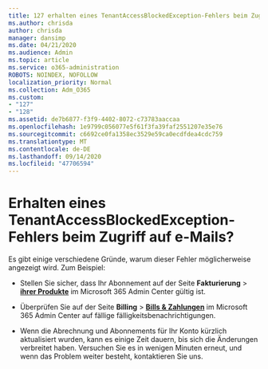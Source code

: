 ```yaml
---
title: 127 erhalten eines TenantAccessBlockedException-Fehlers beim Zugriff auf e-Mails?
ms.author: chrisda
author: chrisda
manager: dansimp
ms.date: 04/21/2020
ms.audience: Admin
ms.topic: article
ms.service: o365-administration
ROBOTS: NOINDEX, NOFOLLOW
localization_priority: Normal
ms.collection: Adm_O365
ms.custom:
- "127"
- "128"
ms.assetid: de7b6877-f3f9-4402-8072-c73783aaccaa
ms.openlocfilehash: 1e9799c056077e5f61f3fa39faf2551207e35e76
ms.sourcegitcommit: c6692ce0fa1358ec3529e59ca0ecdfdea4cdc759
ms.translationtype: MT
ms.contentlocale: de-DE
ms.lasthandoff: 09/14/2020
ms.locfileid: "47706594"
---
```

# <a name="getting-a-tenantaccessblockedexception-error-when-accessing-email"></a>Erhalten eines TenantAccessBlockedException-Fehlers beim Zugriff auf e-Mails?

Es gibt einige verschiedene Gründe, warum dieser Fehler möglicherweise angezeigt wird. Zum Beispiel:

- Stellen Sie sicher, dass Ihr Abonnement auf der Seite **Fakturierung** \> **[ihrer Produkte](https://portal.office.com/adminportal/home#/subscriptions)** im Microsoft 365 Admin Center gültig ist.

- Überprüfen Sie auf der Seite **Billing** \> **[Bills & Zahlungen](https://portal.office.com/adminportal/home#/billoverview)** im Microsoft 365 Admin Center auf fällige fälligkeitsbenachrichtigungen.

- Wenn die Abrechnung und Abonnements für Ihr Konto kürzlich aktualisiert wurden, kann es einige Zeit dauern, bis sich die Änderungen verbreitet haben. Versuchen Sie es in wenigen Minuten erneut, und wenn das Problem weiter besteht, kontaktieren Sie uns.
